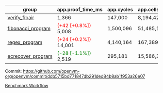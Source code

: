 | group | app.proof_time_ms | app.cycles | app.cells_used | leaf.proof_time_ms | leaf.cycles | leaf.cells_used |
| -- | -- | -- | -- | -- | -- | -- |
| [verify_fibair](https://github.com/openvm-org/openvm/blob/benchmark-results/benchmarks-pr/1401/verify_fibair-ddb5715bd771847db291ded84b8ab1f953a26e07.md) | 1,366 |  147,000 |  8,194,424 |- | - | - |
| [fibonacci_program](https://github.com/openvm-org/openvm/blob/benchmark-results/benchmarks-pr/1401/fibonacci-ddb5715bd771847db291ded84b8ab1f953a26e07.md) |<span style='color: red'>(+42 [+0.8%])</span> 5,008 |  1,500,096 |  51,485,167 |- | - | - |
| [regex_program](https://github.com/openvm-org/openvm/blob/benchmark-results/benchmarks-pr/1401/regex-ddb5715bd771847db291ded84b8ab1f953a26e07.md) |<span style='color: red'>(+24 [+0.2%])</span> 14,001 |  4,140,164 |  167,389,450 |- | - | - |
| [ecrecover_program](https://github.com/openvm-org/openvm/blob/benchmark-results/benchmarks-pr/1401/ecrecover-ddb5715bd771847db291ded84b8ab1f953a26e07.md) |<span style='color: green'>(-28 [-1.1%])</span> 2,519 |  295,181 |  15,586,346 |- | - | - |


Commit: https://github.com/openvm-org/openvm/commit/ddb5715bd771847db291ded84b8ab1f953a26e07

[Benchmark Workflow](https://github.com/openvm-org/openvm/actions/runs/13770858407)
